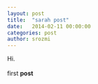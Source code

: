 ```yaml
---
layout: post
title:  "sarah post"
date:   2014-02-11 00:00:00
categories: post
author: srozmi
---
```


Hi. </br></br>first **post**